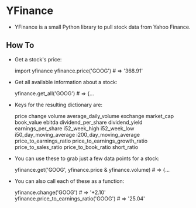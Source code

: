 
YFinance
========

* YFinance is a small Python library to pull stock data from Yahoo Finance.


How To
------

* Get a stock's price:

    import yfinance
    yfinance.price('GOOG') # => '368.91'
    
* Get all available information about a stock:
    
    yfinance.get_all('GOOG') # => {...

* Keys for the resulting dictionary are:
    
    price
    change
    volume
    average_daily_volume
    exchange
    market_cap
    book_value
    ebitda
    dividend_per_share
    dividend_yield
    earnings_per_share
    i52_week_high
    i52_week_low
    i50_day_moving_average
    i200_day_moving_average
    price_to_earnings_ratio
    price_to_earnings_growth_ratio
    price_to_sales_ratio
    price_to_book_ratio
    short_ratio

* You can use these to grab just a few data points for a stock:
    
    yfinance.get('GOOG', yfinance.price & yfinance.volume) # => {...

* You can also call each of these as a function:
    
    yfinance.change('GOOG') # => '+2.10'
    yfinance.price_to_earnings_ratio('GOOG') # => '25.04'

